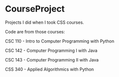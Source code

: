 # CourseProject
Projects I did when I took CSS courses.



Code are from those courses:

CSC 110 - Intro to Computer Programming with Python

CSC 142 - Computer Programming I with Java

CSC 143 - Computer Programming II with Java

CSS 340 - Applied Algorithmics with Python
